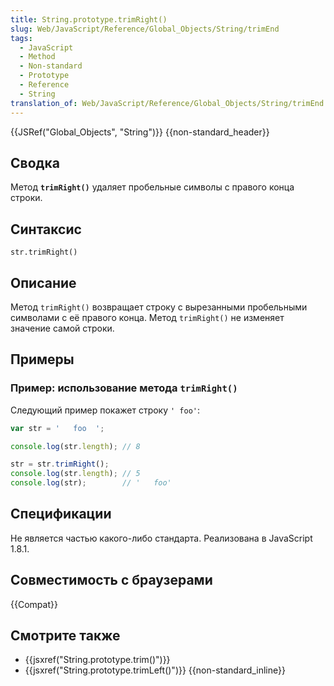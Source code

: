 ```yaml
---
title: String.prototype.trimRight()
slug: Web/JavaScript/Reference/Global_Objects/String/trimEnd
tags:
  - JavaScript
  - Method
  - Non-standard
  - Prototype
  - Reference
  - String
translation_of: Web/JavaScript/Reference/Global_Objects/String/trimEnd
---
```


{{JSRef("Global_Objects", "String")}} {{non-standard_header}}

## Сводка

Метод **`trimRight()`** удаляет пробельные символы с правого конца строки.

## Синтаксис

```
str.trimRight()
```

## Описание

Метод `trimRight()` возвращает строку с вырезанными пробельными символами с её правого конца. Метод `trimRight()` не изменяет значение самой строки.

## Примеры

### Пример: использование метода `trimRight()`

Следующий пример покажет строку `' foo'`:

```js
var str = '   foo  ';

console.log(str.length); // 8

str = str.trimRight();
console.log(str.length); // 5
console.log(str);        // '   foo'
```

## Спецификации

Не является частью какого-либо стандарта. Реализована в JavaScript 1.8.1.

## Совместимость с браузерами

{{Compat}}

## Смотрите также

- {{jsxref("String.prototype.trim()")}}
- {{jsxref("String.prototype.trimLeft()")}} {{non-standard_inline}}
